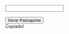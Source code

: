 <div class="input-container">
  <input id="vlrGerado" class="input-gerador" type="text" readonly><br><br>
  <i id="iconCopy" class="icon icon-16 icon-copy" onclick="copiarTexto() "></i>
  <button onclick="document.getElementById('vlrGerado').value = passaporte(true); toggleIcon();">
    Gerar Passaporte
  </button>
  <div id="msgCopiado" class="copiado">Copiado!</div>
</div>
